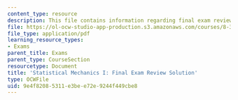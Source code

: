 ```yaml
---
content_type: resource
description: This file contains information regarding final exam review solution.
file: https://ol-ocw-studio-app-production.s3.amazonaws.com/courses/8-333-statistical-mechanics-i-statistical-mechanics-of-particles-fall-2013/9e4f82085311e3bee72e9244f449cbe8_MIT8_333F13_ExamRevFinlSol.pdf
file_type: application/pdf
learning_resource_types:
- Exams
parent_title: Exams
parent_type: CourseSection
resourcetype: Document
title: 'Statistical Mechanics I: Final Exam Review Solution'
type: OCWFile
uid: 9e4f8208-5311-e3be-e72e-9244f449cbe8
---
```

